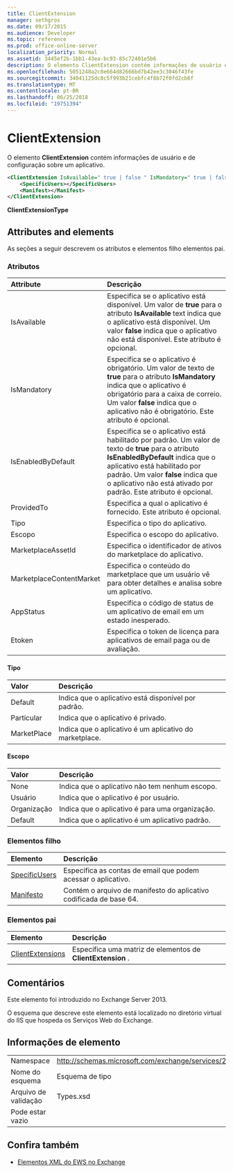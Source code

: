 ```yaml
---
title: ClientExtension
manager: sethgros
ms.date: 09/17/2015
ms.audience: Developer
ms.topic: reference
ms.prod: office-online-server
localization_priority: Normal
ms.assetid: 3445ef2b-1bb1-43ea-bc93-85c72401e5b6
description: O elemento ClientExtension contém informações de usuário e de configuração sobre um aplicativo.
ms.openlocfilehash: 5051248a2c8e664d82666bd7b42ee3c3046f43fe
ms.sourcegitcommit: 34041125dc8c5f993b21cebfc4f8b72f0fd2cb6f
ms.translationtype: MT
ms.contentlocale: pt-BR
ms.lasthandoff: 06/25/2018
ms.locfileid: "19751394"
---
```

# <a name="clientextension"></a>ClientExtension

O elemento **ClientExtension** contém informações de usuário e de configuração sobre um aplicativo. 
  
```XML
<ClientExtension IsAvailable=" true | false " IsMandatory=" true | false " IsEnabledByDefault=" true | false " Type="" Scope="" MarketplaceAssetId="" MarketplaceContentMarket="" AppStatus="" Etoken="">
    <SpecificUsers></SpecificUsers>
    <Manifest></Manifest>
</ClientExtension>
```

 **ClientExtensionType**
## <a name="attributes-and-elements"></a>Attributes and elements

As seções a seguir descrevem os atributos e elementos filho elementos pai.
  
### <a name="attributes"></a>Atributos

|**Attribute**|**Descrição**|
|:-----|:-----|
|IsAvailable  <br/> |Especifica se o aplicativo está disponível. Um valor de **true** para o atributo **IsAvailable** text indica que o aplicativo está disponível. Um valor **false** indica que o aplicativo não está disponível. Este atributo é opcional.  <br/> |
|IsMandatory  <br/> |Especifica se o aplicativo é obrigatório. Um valor de texto de **true** para o atributo **IsMandatory** indica que o aplicativo é obrigatório para a caixa de correio. Um valor **false** indica que o aplicativo não é obrigatório. Este atributo é opcional.  <br/> |
|IsEnabledByDefault  <br/> |Especifica se o aplicativo está habilitado por padrão. Um valor de texto de **true** para o atributo **IsEnabledByDefault** indica que o aplicativo está habilitado por padrão. Um valor **false** indica que o aplicativo não está ativado por padrão. Este atributo é opcional.  <br/> |
|ProvidedTo  <br/> |Especifica a qual o aplicativo é fornecido. Este atributo é opcional.  <br/> |
|Tipo  <br/> |Especifica o tipo do aplicativo.  <br/> |
|Escopo  <br/> |Especifica o escopo do aplicativo.  <br/> |
|MarketplaceAssetId  <br/> |Especifica o identificador de ativos do marketplace do aplicativo.  <br/> |
|MarketplaceContentMarket  <br/> |Especifica o conteúdo do marketplace que um usuário vê para obter detalhes e analisa sobre um aplicativo.  <br/> |
|AppStatus  <br/> |Especifica o código de status de um aplicativo de email em um estado inesperado.  <br/> |
|Etoken  <br/> |Especifica o token de licença para aplicativos de email paga ou de avaliação.  <br/> |
   
#### <a name="type"></a>Tipo

|**Valor**|**Descrição**|
|:-----|:-----|
|Default  <br/> |Indica que o aplicativo está disponível por padrão.  <br/> |
|Particular  <br/> |Indica que o aplicativo é privado.  <br/> |
|MarketPlace  <br/> |Indica que o aplicativo é um aplicativo do marketplace.  <br/> |
   
#### <a name="scope"></a>Escopo

|**Valor**|**Descrição**|
|:-----|:-----|
|None  <br/> |Indica que o aplicativo não tem nenhum escopo.  <br/> |
|Usuário  <br/> |Indica que o aplicativo é por usuário.  <br/> |
|Organização  <br/> |Indica que o aplicativo é para uma organização.  <br/> |
|Default  <br/> |Indica que o aplicativo é um aplicativo padrão.  <br/> |
   
### <a name="child-elements"></a>Elementos filho

|**Elemento**|**Descrição**|
|:-----|:-----|
|[SpecificUsers](specificusers.md) <br/> |Especifica as contas de email que podem acessar o aplicativo.  <br/> |
|[Manifesto](manifest.md) <br/> |Contém o arquivo de manifesto do aplicativo codificada de base 64.  <br/> |
   
### <a name="parent-elements"></a>Elementos pai

|**Elemento**|**Descrição**|
|:-----|:-----|
|[ClientExtensions](clientextensions.md) <br/> |Especifica uma matriz de elementos de **ClientExtension** .  <br/> |
   
## <a name="remarks"></a>Comentários

Este elemento foi introduzido no Exchange Server 2013.
  
O esquema que descreve este elemento está localizado no diretório virtual do IIS que hospeda os Serviços Web do Exchange.
  
## <a name="element-information"></a>Informações de elemento

|||
|:-----|:-----|
|Namespace  <br/> |http://schemas.microsoft.com/exchange/services/2006/types  <br/> |
|Nome do esquema  <br/> |Esquema de tipo  <br/> |
|Arquivo de validação  <br/> |Types.xsd  <br/> |
|Pode estar vazio  <br/> ||
   
## <a name="see-also"></a>Confira também



- [Elementos XML do EWS no Exchange](ews-xml-elements-in-exchange.md)

